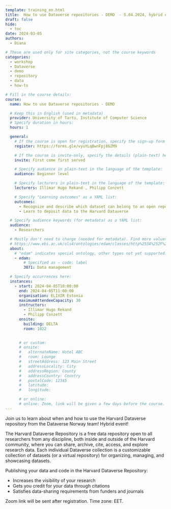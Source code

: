 ```yaml
---
template: training_en.html
title:  How to use Dataverse repositories - DEMO  - 5.04.2024, hybrid event
draft: false
hide:
  - toc
date: 2024-03-05
authors:
  - Diana

# These are used only for site categories, not the course keywords
categories:
  - workshop
  - Dataverse
  - demo
  - repository
  - data
  - how-to 

# Fill in the course details:
course: 
  name: How to use Dataverse repositories - DEMO

  # Keep this in English (used in metadata)
  provider: University of Tartu, Institute of Computer Science
  # Specify duration in hours:
  hours: 1

  general:
    # If the course is open for registration, specify the sign-up form link here (otherwise, remove it):
    register: https://forms.gle/vyuYLqBwnFpj86ZM9

    # If the course is invite-only, specify the details (plain-text) here (otherwise, remove it):
    invite: First come first served 

    # Specify audience in plain-text in the language of the template:
    audience: Beginner level

    # Specify lecturers in plain-text in the language of the template:
    lecturers: Illimar Hugo Rekand , Philipp Conzett

    # Specify "Learning outcomes" as a YAML list:
    outcomes:
      - Recognize and describe which dataset can belong to an open repository such as the Harvard Dataverse
      - Learn to deposit data to the Harvard Dataverse

  # Specify audience keywords (for metadata) as a YAML list:
  audience:
    - Researchers

  # Mostly don't need to change (needed for metadata). Find more values here:
  # https://www.ebi.ac.uk/ols4/ontologies/edam/classes/http%253A%252F%252Fedamontology.org%252Ftopic_0003?lang=en
  about:
    # "edam" indicates special ontology, other types not yet supported.
    - edam:
        # Specified as – code: label
        3071: Data management

  # Specify occurrences here:
  instances:
    - start: 2024-04-05T10:00:00
      end: 2024-04-05T11:00:00
      organisation: ELIXIR Estonia
      maximumAttendeeCapacity: 30
      instructors:
        - Illimar Hugo Rekand
        - Philipp Conzett
      onsite:
        building: DELTA
        room: 1022

    
      # or custom:
      # onsite:
      #   alternateName: Hotel ABC
      #   room: Lounge
      #   streetAddress: 123 Main Street
      #   addressLocality: City
      #   addressRegion: County
      #   addressCountry: Country
      #   postalCode: 12345
      #   latitude:
      #   longitude:

      # or online:
      # online: Zoom, link will be given a few days before the course.
---
```


Join us to learn about when and how to use the Harvard Dataverse repository from the Dataverse Norway team! 
Hybrid event! 

<!-- more -->

The Harvard Dataverse Repository is a free data repository open to all researchers from any discipline, both inside and outside of the Harvard community, where you can share, archive, cite, access, and explore research data. Each individual Dataverse collection is a customizable collection of datasets (or a virtual repository) for organizing, managing, and showcasing datasets.

Publishing your data and code in the Harvard Dataverse Repository:

* Increases the visibility of your research
* Gets you credit for your data through citations
* Satisfies data-sharing requirements from funders and journals

Zoom link will be sent after registration. Time zone:  EET. 